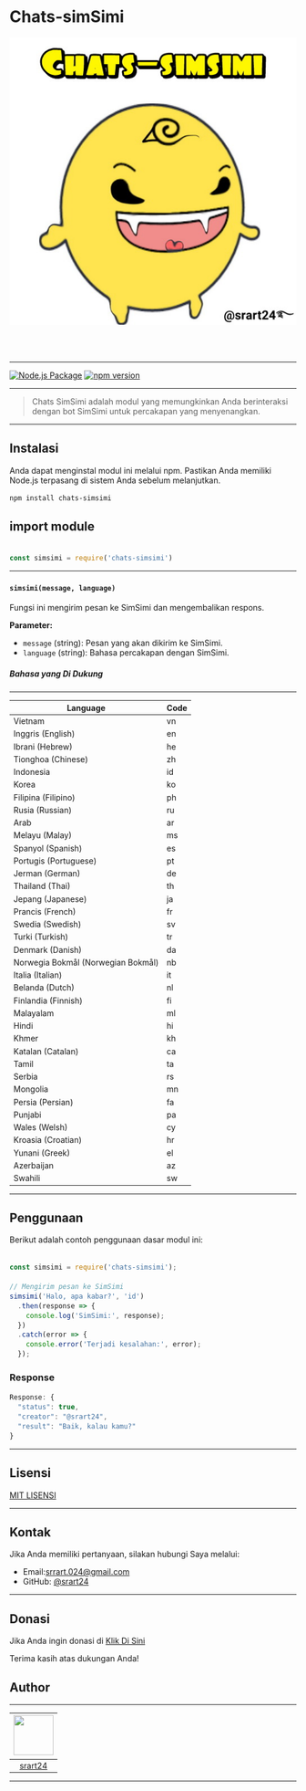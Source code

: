 # Chats-simSimi


![srart24](img/srart24.jpg)

<br><br>

---

[![Node.js Package](https://github.com/srart24/chats-simsimi/actions/workflows/npm-publish.yml/badge.svg)](https://github.com/srart24/chats-simsimi/actions/workflows/npm-publish.yml)
[![npm version](https://badge.fury.io/js/chats-simsimi.svg)](https://www.npmjs.com/package/chats-simsimi)

---

> Chats SimSimi adalah modul yang memungkinkan Anda berinteraksi dengan bot SimSimi untuk percakapan yang menyenangkan.

---

## Instalasi

Anda dapat menginstal modul ini melalui npm. Pastikan Anda memiliki Node.js terpasang di sistem Anda sebelum melanjutkan.

```bash
npm install chats-simsimi

```

## import module
``` js

const simsimi = require('chats-simsimi')

```

---

#### `simsimi(message, language)`

Fungsi ini mengirim pesan ke SimSimi dan mengembalikan respons.

**Parameter:**

- `message` (string): Pesan yang akan dikirim ke SimSimi.
- `language` (string): Bahasa percakapan dengan SimSimi. 



##### Bahasa yang Di Dukung

---

| Language                   | Code  |
|-------------------------|-------|
| Vietnam           | vn    |
| Inggris (English) | en    |
| Ibrani (Hebrew)   | he    |
| Tionghoa (Chinese)| zh    |
| Indonesia         | id    |
| Korea             | ko    |
| Filipina (Filipino)| ph   |
| Rusia (Russian)   | ru    |
| Arab              | ar    |
| Melayu (Malay)    | ms    |
| Spanyol (Spanish) | es    |
| Portugis (Portuguese) | pt |
| Jerman (German)   | de    |
| Thailand (Thai)   | th    |
| Jepang (Japanese) | ja    |
| Prancis (French)  | fr    |
| Swedia (Swedish)  | sv    |
| Turki (Turkish)   | tr    |
| Denmark (Danish)  | da    |
| Norwegia Bokmål (Norwegian Bokmål) | nb |
| Italia (Italian)  | it    |
| Belanda (Dutch)   | nl    |
| Finlandia (Finnish) | fi   |
| Malayalam         | ml    |
| Hindi             | hi    |
| Khmer             | kh    |
| Katalan (Catalan) | ca    |
| Tamil             | ta    |
| Serbia            | rs    |
| Mongolia          | mn    |
| Persia (Persian)  | fa    |
| Punjabi           | pa    |
| Wales (Welsh)     | cy    |
| Kroasia (Croatian)| hr    |
| Yunani (Greek)    | el    |
| Azerbaijan        | az    |
| Swahili           | sw    |

---

## Penggunaan

Berikut adalah contoh penggunaan dasar modul ini:

``` js

const simsimi = require('chats-simsimi');

// Mengirim pesan ke SimSimi
simsimi('Halo, apa kabar?', 'id')
  .then(response => {
    console.log('SimSimi:', response);
  })
  .catch(error => {
    console.error('Terjadi kesalahan:', error);
  });

```

### Response
``` js
Response: {
  "status": true,
  "creator": "@srart24",
  "result": "Baik, kalau kamu?"
}
```

---


## Lisensi

 [MIT LISENSI](LICENSE)


---


## Kontak

Jika Anda memiliki pertanyaan, silakan hubungi Saya melalui:

-  Email:[srrart.024@gmail.com](mailto:rart.024@gmail.com)
- GitHub: [@srart24](https://github.com/srart24)

---

## Donasi

Jika Anda ingin donasi di [Klik Di Sini](https://saweria.co/srart24)


Terima kasih atas dukungan Anda!




## Author

---

| <img src="https://github.com/srart24.png" width="70" height="70"> |
| :---: |
| [srart24](https://github.com/srart24) |

---
